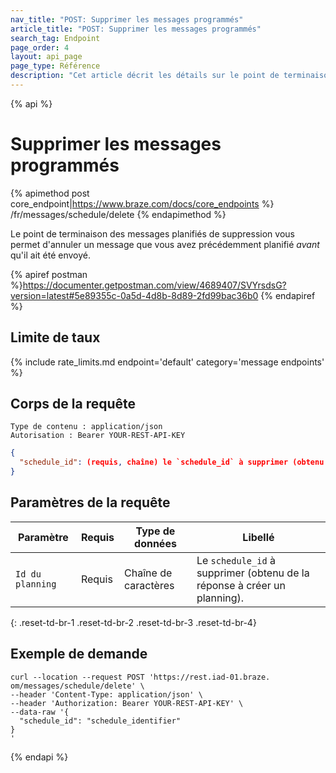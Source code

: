 ```yaml
---
nav_title: "POST: Supprimer les messages programmés"
article_title: "POST: Supprimer les messages programmés"
search_tag: Endpoint
page_order: 4
layout: api_page
page_type: Référence
description: "Cet article décrit les détails sur le point de terminaison Supprimer les messages planifiés Braze."
---
```


{% api %}
# Supprimer les messages programmés
{% apimethod post core_endpoint|https://www.braze.com/docs/core_endpoints %}
/fr/messages/schedule/delete
{% endapimethod %}

Le point de terminaison des messages planifiés de suppression vous permet d'annuler un message que vous avez précédemment planifié _avant_ qu'il ait été envoyé.

{% apiref postman %}https://documenter.getpostman.com/view/4689407/SVYrsdsG?version=latest#5e89355c-0a5d-4d8b-8d89-2fd99bac36b0 {% endapiref %}

## Limite de taux

{% include rate_limits.md endpoint='default' category='message endpoints' %}

## Corps de la requête

```
Type de contenu : application/json
Autorisation : Bearer YOUR-REST-API-KEY
```

```json
{
  "schedule_id": (requis, chaîne) le `schedule_id` à supprimer (obtenu de la réponse pour créer un planning)
}
```

## Paramètres de la requête

| Paramètre        | Requis | Type de données      | Libellé                                                                  |
| ---------------- | ------ | -------------------- | ------------------------------------------------------------------------ |
| `Id du planning` | Requis | Chaîne de caractères | Le `schedule_id` à supprimer (obtenu de la réponse à créer un planning). |
{: .reset-td-br-1 .reset-td-br-2 .reset-td-br-3  .reset-td-br-4}

## Exemple de demande
```
curl --location --request POST 'https://rest.iad-01.braze. om/messages/schedule/delete' \
--header 'Content-Type: application/json' \
--header 'Authorization: Bearer YOUR-REST-API-KEY' \
--data-raw '{
  "schedule_id": "schedule_identifier"
}
'
```

{% endapi %}
